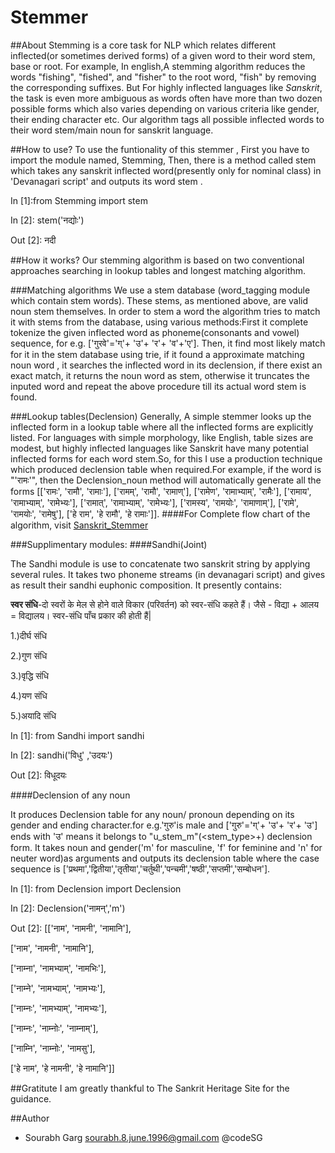 ﻿# Stemmer


##About
Stemming is a core task for NLP which relates different inflected(or sometimes derived forms) of a given word to their word stem, base or root. For example, In english,A stemming algorithm reduces the words "fishing", "fished", and "fisher" to the root word, "fish" by removing the corresponding suffixes. But For highly inflected languages like *Sanskrit*, the task is even more ambiguous as words often have more than two dozen possible forms which also varies depending on various criteria like gender, their ending character etc.
Our algorithm tags all possible inflected words to their word stem/main noun for sanskrit language.


##How to use?
To use the funtionality of this stemmer , First you have to import the module named, Stemming, Then, there is a method called stem which takes any sanskrit inflected word(presently only for nominal class) in 'Devanagari script' and outputs its word stem .

In [1]:from Stemming import stem

In [2]: stem('नद्योः') 

Out [2]: नदी 


##How it works?
Our stemming algorithm is based on two conventional approaches searching in lookup tables and longest matching algorithm.
 
###Matching algorithms
We use a stem database (word_tagging module which contain stem words). These stems, as mentioned above, are  valid noun stem themselves. In order to stem a word the algorithm tries to match it with stems from the database, using various methods:First it complete tokenize the given inflected word as phoneme(consonants and vowel) sequence, for e.g. ['गुरवे'='ग्'+ 'उ'+ 'र'+ 'व'+'ए'].  Then, it find most likely match for it in the stem database using trie, if it found a approximate matching noun word , it searches the inflected word in its declension, if there exist an exact match, it returns the noun word as stem, otherwise it truncates the inputed word and repeat the above procedure till its actual word stem is found. 

###Lookup tables(Declension)
Generally, A simple stemmer looks up the inflected form in a lookup table where all the inflected forms are explicitly listed. For languages with simple morphology, like English, table sizes are modest, but highly inflected languages like Sanskrit have many potential inflected forms for each word stem.So, for this I use a production technique which produced declension table when required.For example, if the word is "'रामः'", then the Declension_noun method will automatically generate all the forms [['रामः', 'रामौ', 'रामाः'], ['रामम्', 'रामौ', 'रामाण्'], ['रामेण', 'रामाभ्याम्', 'रामैः'], ['रामाय', 'रामाभ्याम्', 'रामेभ्यः'], ['रामात्', 'रामाभ्याम्', 'रामेभ्यः'], ['रामस्य', 'रामयोः', 'रामाणाम्'], ['रामे', 'रामयोः', 'रामेषु'], ['हे राम', 'हे रामौ', 'हे रामाः']].
####For Complete flow chart of the algorithm, visit [Sanskrit_Stemmer](https://github.com/codeSG/Stemmer/blob/master/Sanskrit_Stemmer.pdf)

###Supplimentary modules:
####Sandhi(Joint)

The Sandhi module is use to concatenate two sanskrit string by applying several rules. It takes two phoneme streams (in devanagari script) and gives as result their sandhi euphonic composition.
It presently contains:

**स्वर संधि**-दो स्वरों के मेल से होने वाले विकार (परिवर्तन) को स्वर-संधि कहते हैं। जैसे - विद्या + आलय = विद्यालय।
स्वर-संधि पाँच प्रकार की होती हैं|

1.)दीर्घ संधि

2.)गुण संधि

3.)वृद्धि संधि

4.)यण संधि

5.)अयादि संधि

In [1]: from Sandhi import sandhi

In [2]: sandhi('विधु' ,'उदयः') 

Out [2]: विधूदयः  

####Declension of any noun

It produces Declension table for any noun/ pronoun depending on its gender and ending character.for e.g.'गुरु'is male and ['गुरु'='ग्'+ 'उ'+ 'र'+ 'उ'] ends with 'उ' means it belongs to "u_stem_m"(<stem_type>+<gender>) declension form.
It takes noun and gender('m' for masculine, 'f' for feminine and 'n' for neuter word)as arguments and outputs its declension table where the case sequence is ['प्रथमा','द्वितीया','तृतीया','चर्तुथी','पन्चमी','षष्ठी','सप्तमी','सम्बोधन'].

In [1]: from Declension import Declension

In [2]: Declension('नामन्','m')

Out [2]: [['नाम', 'नामनी', 'नामानि'],

['नाम', 'नामनी', 'नामानि'], 

['नाम्ना', 'नामभ्याम्', 'नामभिः'],

['नाम्ने', 'नामभ्याम्', 'नामभ्यः'],

['नाम्नः', 'नामभ्याम्', 'नामभ्यः'], 

['नाम्नः', 'नाम्नोः', 'नाम्नाम्'],

['नाम्नि', 'नाम्नोः', 'नामसु'], 

['हे नाम', 'हे नामनी', 'हे नामानि']]

##Gratitute
I am greatly thankful to The Sankrit Heritage Site for the guidance.

##Author
* Sourabh Garg sourabh.8.june.1996@gmail.com @codeSG
